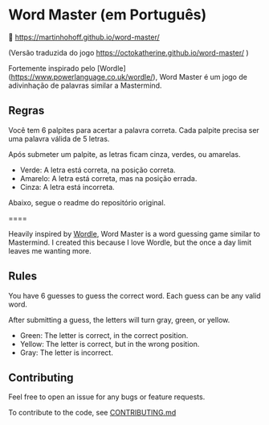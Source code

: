 # Word Master (em Português)

🔗 https://martinhohoff.github.io/word-master/

(Versão traduzida do jogo https://octokatherine.github.io/word-master/ )

Fortemente inspirado pelo [Wordle] (https://www.powerlanguage.co.uk/wordle/), Word Master é um jogo de adivinhação de palavras similar a Mastermind. 

## Regras

Você tem 6 palpites para acertar a palavra correta.
Cada palpite precisa ser uma palavra válida de 5 letras.

Após submeter um palpite, as letras ficam cinza, verdes, ou amarelas.

- Verde: A letra está correta, na posição correta.
- Amarelo: A letra está correta, mas na posição errada.
- Cinza: A letra está incorreta.


Abaixo, segue o readme do repositório original.

====

Heavily inspired by [Wordle](https://www.powerlanguage.co.uk/wordle/), Word Master is a word guessing game similar to Mastermind. I created this because I love Wordle, but the once a day limit leaves me wanting more.

## Rules

You have 6 guesses to guess the correct word.
Each guess can be any valid word.

After submitting a guess, the letters will turn gray, green, or yellow.

- Green: The letter is correct, in the correct position.
- Yellow: The letter is correct, but in the wrong position.
- Gray: The letter is incorrect.

## Contributing

Feel free to open an issue for any bugs or feature requests.

To contribute to the code, see [CONTRIBUTING.md](https://github.com/octokatherine/word-master/blob/main/CONTRIBUTING.md)
